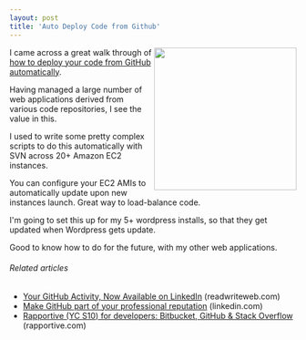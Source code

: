 ```yaml
---
layout: post
title: 'Auto Deploy Code from Github'
---
```

<img src="http://kinlane-productions.s3.amazonaws.com/github-logo.png" alt="" width="250" align="right" />I came across a great walk through of <a title="How to Deploy Your Code from Github Automatically" href="http://shinyplasticbag.posterous.com/how-to-deploy-your-code-from-github-automatic">how to deploy your code from GitHub automatically</a>.<p></p>
Having managed a large number of web applications derived from various code repositories, I see the value in this.<p></p>
I used to write some pretty complex scripts to do this automatically with SVN across 20+ Amazon EC2 instances.<p></p>
You can configure your EC2 AMIs to automatically update upon new instances launch. Great way to load-balance code.<p></p>
I'm going to set this up for my 5+ wordpress installs, so that they get updated when Wordpress gets update.<p></p>
Good to know how to do for the future, with my other web applications.
<h6 class="zemanta-related-title" style="font-size: 1em;">Related articles</h6>
<ul class="zemanta-article-ul">
	<li class="zemanta-article-ul-li"><a href="http://www.readwriteweb.com/hack/2011/03/your-github-activity-now-avail.php">Your GitHub Activity, Now Available on LinkedIn</a> (readwriteweb.com)</li>
	<li class="zemanta-article-ul-li"><a href="http://blog.linkedin.com/2011/03/08/github-linkedin/">Make GitHub part of your professional reputation</a> (linkedin.com)</li>
	<li class="zemanta-article-ul-li"><a href="http://blog.rapportive.com/rapportive-for-developers-bitbucket-github-st">Rapportive (YC S10) for developers: Bitbucket, GitHub &amp; Stack Overflow</a> (rapportive.com)</li>
</ul>
